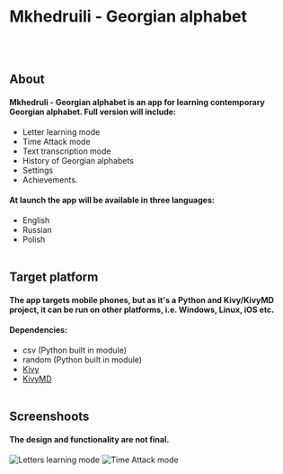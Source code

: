 # Mkhedruili - Georgian alphabet
<br><br>
## About
#### Mkhedruli - Georgian alphabet is an app for learning contemporary Georgian alphabet. Full version will include:
- Letter learning mode
- Time Attack mode
- Text transcription mode
- History of Georgian alphabets
- Settings
- Achievements.
#### At launch the app will be available in three languages:
- English
- Russian
- Polish 
<br><br>
## Target platform
#### The app targets mobile phones, but as it's a Python and Kivy/KivyMD project, it can be run on other platforms, i.e. Windows, Linux, iOS etc. 
#### Dependencies:
- csv (Python built in module)<br/>
- random (Python built in module)<br/>
- [Kivy](https://kivy.org/#home)    
- [KivyMD](https://kivymd.readthedocs.io/en/latest/)
<br/><br/>
## Screenshoots
#### The design and functionality are not final.
![Letters learning mode](https://i.imgur.com/VkZu8Jh.png?2)
![Time Attack mode](https://i.imgur.com/uEQCT5l.png?1)
